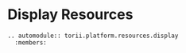 # Display Resources

```{eval-rst}
.. automodule:: torii.platform.resources.display
  :members:
```
